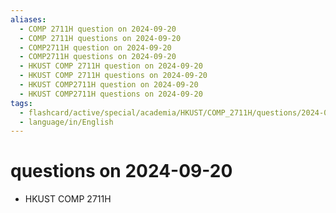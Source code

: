 ```yaml
---
aliases:
  - COMP 2711H question on 2024-09-20
  - COMP 2711H questions on 2024-09-20
  - COMP2711H question on 2024-09-20
  - COMP2711H questions on 2024-09-20
  - HKUST COMP 2711H question on 2024-09-20
  - HKUST COMP 2711H questions on 2024-09-20
  - HKUST COMP2711H question on 2024-09-20
  - HKUST COMP2711H questions on 2024-09-20
tags:
  - flashcard/active/special/academia/HKUST/COMP_2711H/questions/2024-09-20
  - language/in/English
---
```


# questions on 2024-09-20

- HKUST COMP 2711H
